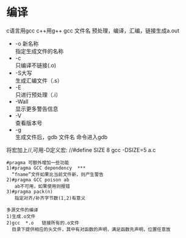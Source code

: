 # 编译

c语言用gcc
c++用g++
gcc  文件名   预处理，编译，汇编，链接生成a.out

+ -o 新名称  
  指定生成文件的名称  
+ -c  
  只编译不链接(.o)
+ -S大写  
  生成汇编文件（.s）
+ -E  
  只进行预处理（.i）
+ -Wall  
  显示更多警告信息
+ -V  
  查看版本号
+ -g  
  生成文件后，gdb 文件名 命令进入gdb

将宏加上//,可用-D定义宏:
//#define  SIZE  8
gcc  -DSIZE=5   a.c

```
#pragma 可额外增加一些功能
1)#pragma GCC dependency  ***
  “fname”文件如果比当前文件新，则产生警告
2)#pragma GCC poison ab
   ab不可用，如果使用则报错
3)#pragma pack(n)
   指定对齐/补齐字节数(1,2)有意义
```

```
多源文件的编译
1)生成.o文件
2)gcc  *.o   链接所有的.o文件
  目录下提供相应的头文件，其中有对函数的声明，满足函数先声明，位置任意放
```
